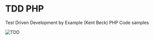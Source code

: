 # TDD PHP
Test Driven Development by Example (Kent Beck) PHP Code samples

![TDD](https://images-na.ssl-images-amazon.com/images/I/41pO5GqNtzL._SX396_BO1,204,203,200_.jpg)
